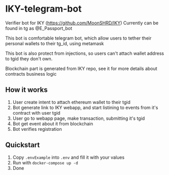 # IKY-telegram-bot

Verifier bot for IKY (<https://github.com/MoonSHRD/IKY>)
Currently can be found in tg as @E_Passport_bot

This bot is comfortable telegram bot, which allow users to tether their personal wallets to their tg_id, using metamask

This bot is also protect from injections, so users can't attach wallet address to tgid they don't own.

Blockchain part is generated from IKY repo, see it for more details about contracts business logic

## How it works

1. User create intent to attach ethereum wallet to their tgid
2. Bot generate link to IKY webapp, and start listining to events from it's contract with user tgid
3. User go to webapp page, make transaction, submitting it's tgid
4. Bot get event about it from blockchain
5. Bot verifies registration

## Quickstart

1. Copy `.envExample` into `.env` and fill it with your values
2. Run with `docker-compose up -d`
3. Done
